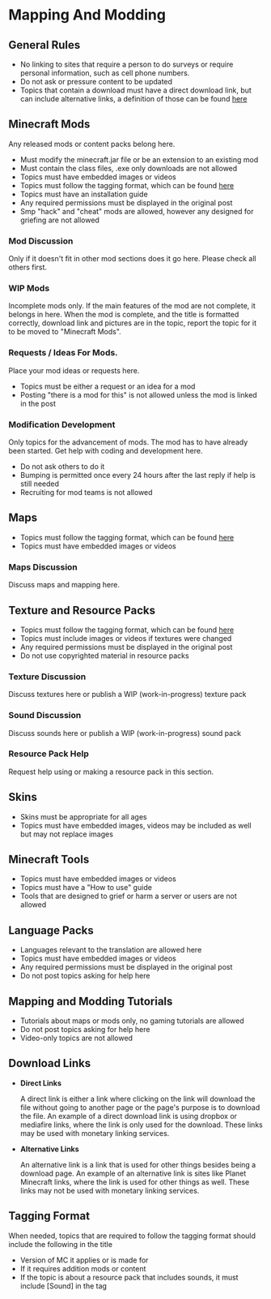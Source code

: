 # Mapping And Modding

## General Rules

* No linking to sites that require a person to do surveys or require personal information, such as cell phone numbers.
* Do not ask or pressure content to be updated
* Topics that contain a download must have a direct download link, but can include alternative links, a definition of those can be found [here](#mapping_and_modding:download_links)

## Minecraft Mods

Any released mods or content packs belong here.

* Must modify the minecraft.jar file or be an extension to an existing mod
* Must contain the class files, .exe only downloads are not allowed
* Topics must have embedded images or videos
* Topics must follow the tagging format, which can be found [here](#mapping-and-modding:tagging-format)
* Topics must have an installation guide
* Any required permissions must be displayed in the original post
* Smp "hack" and "cheat" mods are allowed, however any designed for griefing are not allowed

### Mod Discussion

Only if it doesn't fit in other mod sections does it go here. Please check all others first.

### WIP Mods

Incomplete mods only. If the main features of the mod are not complete, it belongs in here. When the mod is complete, and the title is formatted correctly, 
download link and pictures are in the topic, report the topic for it to be moved to "Minecraft Mods".

### Requests / Ideas For Mods.

Place your mod ideas or requests here.

* Topics must be either a request or an idea for a mod
* Posting "there is a mod for this" is not allowed unless the mod is linked in the post

### Modification Development

Only topics for the advancement of mods. The mod has to have already been started. Get help with coding and development here. 

* Do not ask others to do it
* Bumping is permitted once every 24 hours after the last reply if help is still needed
* Recruiting for mod teams is not allowed

## Maps

* Topics must follow the tagging format, which can be found [here](#mapping-and-modding:tagging-format)
* Topics must have embedded images or videos

### Maps Discussion

Discuss maps and mapping here.

## Texture and Resource Packs

* Topics must follow the tagging format, which can be found [here](#mapping-and-modding:tagging-format)
* Topics must include images or videos if textures were changed
* Any required permissions must be displayed in the original post
* Do not use copyrighted material in resource packs

### Texture Discussion

Discuss textures here or publish a WIP (work-in-progress) texture pack

### Sound Discussion

Discuss sounds here or publish a WIP (work-in-progress) sound pack

### Resource Pack Help

Request help using or making a resource pack in this section.

## Skins

* Skins must be appropriate for all ages
* Topics must have embedded images, videos may be included as well but may not replace images

## Minecraft Tools

* Topics must have embedded images or videos
* Topics must have a "How to use" guide
* Tools that are designed to grief or harm a server or users are not allowed

## Language Packs

* Languages relevant to the translation are allowed here
* Topics must have embedded images or videos
* Any required permissions must be displayed in the original post
* Do not post topics asking for help here

## Mapping and Modding Tutorials

* Tutorials about maps or mods only, no gaming tutorials are allowed
* Do not post topics asking for help here
* Video-only topics are not allowed

## Download Links

* __Direct Links__

  A direct link is either a link where clicking on the link will download the file without going to another page or the page's purpose is to download the file. 
  An example of a direct download link is using dropbox or mediafire links, where the link is only used for the download. 
  These links may be used with monetary linking services.

* __Alternative Links__

  An alternative link is a link that is used for other things besides being a download page.
  An example of an alternative link is sites like Planet Minecraft links, where the link is used for other things as well.
  These links may not be used with monetary linking services.
  
## Tagging Format

When needed, topics that are required to follow the tagging format should include the following in the title

 * Version of MC it applies or is made for
 * If it requires addition mods or content
 * If the topic is about a resource pack that includes sounds, it must include [Sound] in the tag
